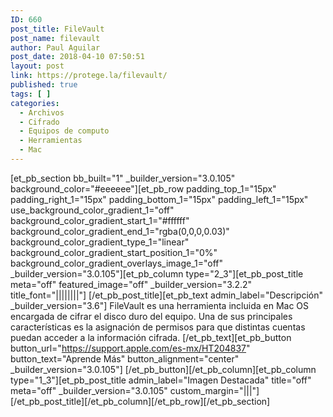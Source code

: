```yaml
---
ID: 660
post_title: FileVault
post_name: filevault
author: Paul Aguilar
post_date: 2018-04-10 07:50:51
layout: post
link: https://protege.la/filevault/
published: true
tags: [ ]
categories:
  - Archivos
  - Cifrado
  - Equipos de computo
  - Herramientas
  - Mac
---
```

[et_pb_section bb_built="1" \_builder\_version="3.0.105" background_color="#eeeeee"][et_pb_row padding_top_1="15px" padding_right_1="15px" padding_bottom_1="15px" padding_left_1="15px" use_background_color_gradient_1="off" background_color_gradient_start_1="#ffffff" background_color_gradient_end_1="rgba(0,0,0,0.03)" background_color_gradient_type_1="linear" background_color_gradient_start_position_1="0%" background_color_gradient_overlays_image_1="off" \_builder\_version="3.0.105"][et_pb_column type="2_3"][et_pb_post_title meta="off" featured_image="off" \_builder\_version="3.2.2" title_font="||||||||"] [/et_pb_post_title][et_pb_text admin_label="Descripción" \_builder\_version="3.6"] FileVault es una herramienta incluida en Mac OS  encargada de cifrar el disco duro del equipo. Una de sus principales características es la asignación de permisos para que distintas cuentas puedan acceder a la información cifrada. [/et_pb_text][et_pb_button button_url="https://support.apple.com/es-mx/HT204837" button_text="Aprende Más" button_alignment="center" \_builder\_version="3.0.105"] [/et_pb_button][/et_pb_column][et_pb_column type="1_3"][et_pb_post_title admin_label="Imagen Destacada" title="off" meta="off" \_builder\_version="3.0.105" custom_margin="|||"] [/et_pb_post_title][/et_pb_column][/et_pb_row][/et_pb_section]